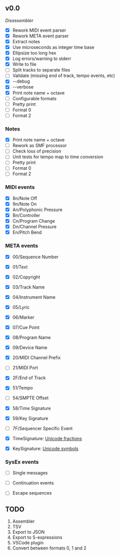 ## v0.0

*Disassembler*

- [x] Rework MIDI event parser
- [x] Rework META event parser
- [x] Extract notes
- [x] Use microseconds as integer time base
- [x] Ellipsize too long hex
- [x] Log errors/warning to stderr
- [x] Write to file
- [ ] Split tracks to separate files
- [ ] Validate (missing end of track, tempo events, etc)
- [x] --debug
- [x] --verbose
- [x] Print note name + octave
- [ ] Configurable formats
- [ ] Pretty print
- [ ] Format 0
- [ ] Format 2

### Notes 

- [x] Print note name + octave
- [ ] Rework as SMF processor
- [ ] Check loss of precision
- [ ] Unit tests for tempo map to time conversion
- [ ] Pretty print
- [ ] Format 0
- [ ] Format 2

### MIDI events

- [x] 8n/Note Off
- [x] 9n/Note On
- [x] An/Polyphonic Pressure
- [x] Bn/Controller
- [x] Cn/Program Change
- [x] Dn/Channel Pressure
- [x] En/Pitch Bend

### META events

- [x] 00/Sequence Number
- [x] 01/Text
- [x] 02/Copyright
- [x] 03/Track Name
- [x] 04/Instrument Name
- [x] 05/Lyric
- [x] 06/Marker
- [x] 07/Cue Point
- [x] 08/Program Name
- [x] 09/Device Name
- [x] 20/MIDI Channel Prefix
- [ ] 21/MIDI Port
- [x] 2F/End of Track
- [x] 51/Tempo
- [ ] 54/SMPTE Offset
- [x] 58/Time Signature
- [x] 59/Key Signature
- [ ] 7F/Sequencer Specific Event

- [x] TimeSignature: [Unicode fractions](http://unicodefractions.com)
- [x] KeySignature:  [Unicode symbols](https://unicode-table.com/en/blocks/musical-symbols/)

### SysEx events

- [ ] Single messages
- [ ] Continuation events
- [ ] Escape sequences


## TODO

1.  Assembler
2.  TSV
3.  Export to JSON
4.  Export to S-expressions
5.  VSCode plugin
6.  Convert between formats 0, 1 and 2

